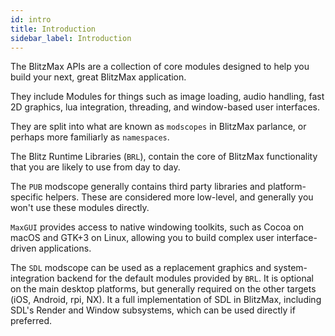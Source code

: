 ```yaml
---
id: intro
title: Introduction
sidebar_label: Introduction
---
```


The BlitzMax APIs are a collection of core modules designed to help you build
your next, great BlitzMax application.

They include Modules for things such as image loading, audio handling,
fast 2D graphics, lua integration, threading, and window-based user interfaces.

They are split into what are known as `modscopes` in BlitzMax parlance, or
perhaps more familiarly as `namespaces`.

The Blitz Runtime Libraries (`BRL`), contain the core of BlitzMax functionality that you
are likely to use from day to day.

The `PUB` modscope generally contains third party libraries and platform-specific
helpers. These are considered more low-level, and generally you won't use
these modules directly.

`MaxGUI` provides access to native windowing toolkits, such as Cocoa on macOS
and GTK+3 on Linux, allowing you to build complex user interface-driven
applications.

The `SDL` modscope can be used as a replacement graphics and system-integration
backend for the default modules provided by `BRL`. It is optional on the main
desktop platforms, but generally required on the other targets (iOS, Android, rpi, NX).
It a full implementation of SDL in BlitzMax, including SDL's Render and Window subsystems,
which can be used directly if preferred.
